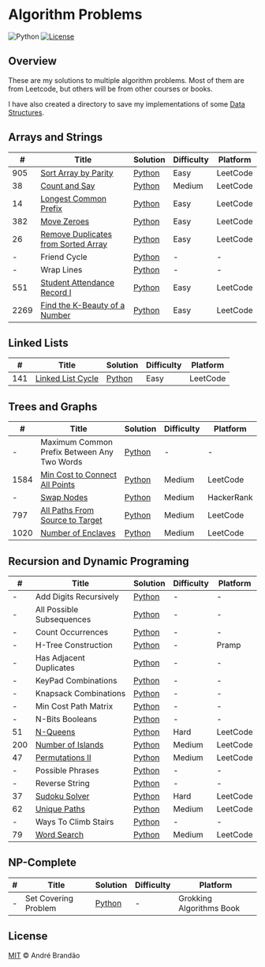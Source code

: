# Algorithm Problems

![Python](https://img.shields.io/badge/python-v3.6+-blue.svg)
[![License](https://img.shields.io/badge/license-MIT-blue.svg)](LICENSE)

## Overview

These are my solutions to multiple algorithm problems. Most of them are from Leetcode, but others will be from other courses or books.

I have also created a directory to save my implementations of some [Data Structures](./data-structures/).

## Arrays and Strings

| # | Title | Solution | Difficulty | Platform |
|---|-------|----------|------------|----------|
| 905 | [Sort Array by Parity](https://leetcode.com/problems/sort-array-by-parity/) | [Python](./problems/arrays-and-strings/sort_array_by_parity.py) | Easy | LeetCode |
| 38 | [Count and Say](https://leetcode.com/problems/count-and-say/) | [Python](./problems/arrays-and-strings/count_and_say.py) | Medium | LeetCode |
| 14 | [Longest Common Prefix](https://leetcode.com/problems/longest-common-prefix/) | [Python](./problems/arrays-and-strings/longest_common_prefix.py) | Easy | LeetCode |
| 382 | [Move Zeroes](https://leetcode.com/problems/move-zeroes/) | [Python](./problems/arrays-and-strings/move_zeroes.py) | Easy | LeetCode |
| 26 | [Remove Duplicates from Sorted Array](https://leetcode.com/problems/remove-duplicates-from-sorted-array/) | [Python](./problems/arrays-and-strings/remove_duplicates_from_sorted_array.py) | Easy | LeetCode |
| - | Friend Cycle | [Python](./problems/arrays-and-strings/friend_cycle.py) | - | - |
| - | Wrap Lines | [Python](./problems/arrays-and-strings/wrap_lines.py) | - | - |
| 551 | [Student Attendance Record I](https://leetcode.com/problems/student-attendance-record-i/) | [Python](./problems/arrays-and-strings/student_attendance_record_i.py) | Easy | LeetCode |
| 2269 | [Find the K-Beauty of a Number](https://leetcode.com/problems/find-the-k-beauty-of-a-number/) | [Python](./problems/arrays-and-strings/find_k_beauty_of_number.py) | Easy | LeetCode |

## Linked Lists

| # | Title | Solution | Difficulty | Platform |
|---|-------|----------|------------|----------|
| 141 | [Linked List Cycle](https://leetcode.com/problems/linked-list-cycle/) | [Python](./problems/linked-lists/linked_list_cycle.py) | Easy | LeetCode |

## Trees and Graphs

| # | Title | Solution | Difficulty | Platform |
|---|-------|----------|------------|----------|
| - | Maximum Common Prefix Between Any Two Words | [Python](./problems/trees-and-graphs/max_common_prefix.py) | - | - |
| 1584 | [Min Cost to Connect All Points](https://leetcode.com/problems/min-cost-to-connect-all-points/) | [Python](./problems/trees-and-graphs/min_cost_to_connect_all_points.py) | Medium | LeetCode |
| - | [Swap Nodes](https://www.hackerrank.com/challenges/swap-nodes-algo/problem) | [Python](./problems/trees-and-graphs/swap_nodes.py) | Medium | HackerRank |
| 797 | [All Paths From Source to Target](https://leetcode.com/problems/all-paths-from-source-to-target/) | [Python](./problems/trees-and-graphs/all_paths_from_source_to_target.py) | Medium | LeetCode |
| 1020 | [Number of Enclaves](https://leetcode.com/problems/number-of-enclaves/) | [Python](./problems/trees-and-graphs/number_of_enclaves.py) | Medium | LeetCode |

## Recursion and Dynamic Programing

| # | Title | Solution | Difficulty | Platform |
|---|-------|----------|------------|----------|
| - | Add Digits Recursively | [Python](./problems/recursion-and-dp/add_digits.py) | - | - |
| - | All Possible Subsequences | [Python](./problems/recursion-and-dp/all_possible_subsequences.py) | - | - |
| - | Count Occurrences | [Python](./problems/recursion-and-dp/count_ocurrences.py) | - | - |
| - | H-Tree Construction | [Python](./problems/recursion-and-dp/h_tree.py) | - | Pramp |
| - | Has Adjacent Duplicates | [Python](./problems/recursion-and-dp/has_adjacent_duplicates.py) | - | - |
| - | KeyPad Combinations | [Python](./problems/recursion-and-dp/keypad_combinations.py) | - | - |
| - | Knapsack Combinations | [Python](./problems/recursion-and-dp/knapsack_combinations.py) | - | - |
| - | Min Cost Path Matrix | [Python](./problems/recursion-and-dp/min_cost_path_matrix.py) | - | - |
| - | N-Bits Booleans | [Python](./problems/recursion-and-dp/n_bits_booleans.py) | - | - |
| 51 | [N-Queens](https://leetcode.com/problems/n-queens/) | [Python](./problems/recursion-and-dp/n_queens.py) | Hard | LeetCode |
| 200 | [Number of Islands](https://leetcode.com/problems/number-of-islands/) | [Python](./problems/trees-and-graphs/number_of_islands.py) | Medium | LeetCode |
| 47 | [Permutations II](https://leetcode.com/problems/permutations-ii/) | [Python](./problems/recursion-and-dp/permutations_ii.py) | Medium | LeetCode |
| - | Possible Phrases | [Python](./problems/recursion-and-dp/possible_phrases.py) | - | - |
| - | Reverse String | [Python](./problems/recursion-and-dp/reverse_string.py) | - | - |
| 37 | [Sudoku Solver](https://leetcode.com/problems/sudoku-solver/) | [Python](./problems/recursion-and-dp/sudoku_solver.py) | Hard | LeetCode |
| 62 | [Unique Paths](https://leetcode.com/problems/unique-paths/) | [Python](./problems/recursion-and-dp/unique_paths.py) | Medium | LeetCode |
| - | Ways To Climb Stairs | [Python](./problems/recursion-and-dp/ways_to_climb_stairs.py) | - | - |
| 79 | [Word Search](https://leetcode.com/problems/word-search/) | [Python](./problems/recursion-and-dp/word_search.py) | Medium | LeetCode |

## NP-Complete

| # | Title | Solution | Difficulty | Platform |
|---|-------|----------|------------|----------|
| - | Set Covering Problem | [Python](./problems/np-complete/set_covering.py) | - | Grokking Algorithms Book |

## License

[MIT](LICENSE) © André Brandão
